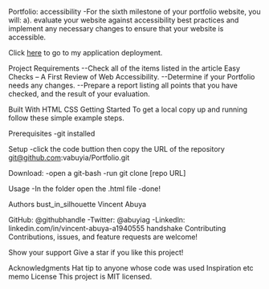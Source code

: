 Portfolio: accessibility
-For the sixth milestone of your portfolio website, you will:
a). evaluate your website against accessibility best practices and implement any necessary changes to ensure that your website is accessible.

Click [here](https://vabuyia.github.io/vabuya.github.io/) to go to my application deployment.

Project Requirements
--Check all of the items listed in the article Easy Checks – A First Review of Web Accessibility.
--Determine if your Portfolio needs any changes.
--Prepare a report listing all points that you have checked, and the result of your evaluation.

Built With
HTML
CSS
Getting Started
To get a local copy up and running follow these simple example steps.

Prerequisites
-git installed

Setup
-click the code buttion then copy the URL of the repository git@github.com:vabuyia/Portfolio.git

Download:
-open a git-bash -run git clone [repo URL]

Usage
-In the folder open the .html file -done!

Authors
bust_in_silhouette Vincent Abuya

GitHub: @githubhandle -Twitter: @abuyiag -Linkedln: linkedin.com/in/vincent-abuya-a1940555
handshake Contributing
Contributions, issues, and feature requests are welcome!

Show your support
Give a star if you like this project!

Acknowledgments
Hat tip to anyone whose code was used
Inspiration
etc
memo License
This project is MIT licensed.
